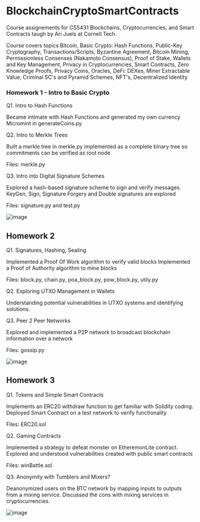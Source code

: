 # BlockchainCryptoSmartContracts

Course assignements for CS5431 Blockchains, Cryptocurrencies, and Smart Contracts taugh by Ari Juels at Cornell Tech. 

Course covers topics Bitcoin, Basic Crypto: Hash Functions, Public-Key Cryptography, Transactions/Scripts, Byzantine Agreement, Bitcoin Mining, Permissionless Consenses (Nakamoto Consensus), Proof of Stake, Wallets and Key Management, Privacy in Cryptocurrencies, Smart Contracts, Zero Knowledge Proofs, Privacy Coins, Oracles, DeFi: DEXes, Miner Extractable Value, Criminal SC's and Pyramid Schemes, NFT's, Decentralized Identity

### Homework 1 - Intro to Basic Crypto

Q1. Intro to Hash Functions

Became intimate with Hash Functions and generated my own currency Micromint in generateCoins.py

Q2. Intro to Merkle Trees

Built a merkle tree in merkle.py implemented as a complete binary tree so commitments can be verified as root node

Files: merkle.py

Q3. Intro into Digital Signature Schemes

Explored a hash-based signature scheme to sign and verify messages. KeyGen, Sign, Signature Forgery and Double signatures are explored

Files: signature.py and test.py

![image](https://user-images.githubusercontent.com/89815451/164126321-e8b1f990-e369-4506-a167-5109558b7ef9.png)

## Homework 2 

Q1. Signatures, Hashing, Sealing

Implemented a Proof Of Work algorithm to verify valid blocks
Implemented a Proof of Authority algorithm to mine blocks

Files: block.py, chain.py, poa_block.py, pow_block.py, utily.py

Q2. Exploring UTXO Management in Wallets

Understanding potential vulnerabilities in UTXO systems and identifying solutions. 

Q3. Peer 2 Peer Networks

Explored and implemented a P2P network to broadcast blockchain information over a network

Files: gossip.py

![image](https://user-images.githubusercontent.com/89815451/164126419-9aa9558d-0783-470f-90a5-45050499c258.png)


## Homework 3

Q1. Tokens and Simple Smart Contracts

Implements an ERC20 withdraw function to get familiar with Solidity coding. Deployed Smart Contract on a test network to verify functionality

Files: ERC20.sol

Q2. Gaming Contracts

Implemented a strategy to defeat monster on EtheremonLite contract. Explored and understood vulnerabilities created with public smart contracts

Files: winBattle.sol

Q3. Anonymity with Tumblers and Mixers?

Deanonymized users on the BTC network by mapping inputs to outputs from a mixing service. Discussed the cons with mixing services in cryptocurrencies.

![image](https://user-images.githubusercontent.com/89815451/164126456-c6e06dfe-6369-4546-8d36-1f7ddb8dfe96.png)













